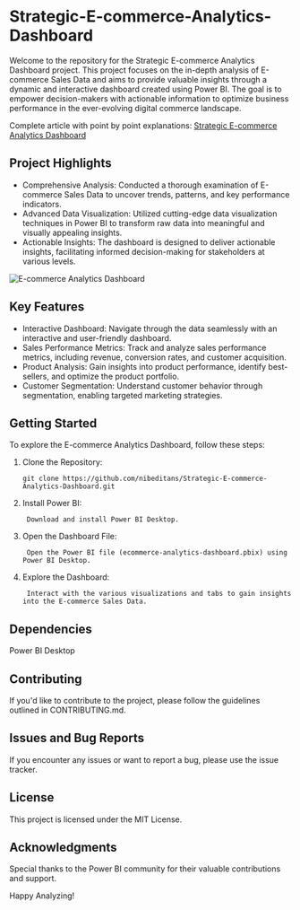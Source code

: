 # Strategic-E-commerce-Analytics-Dashboard
Welcome to the repository for the Strategic E-commerce Analytics Dashboard project. This project focuses on the in-depth analysis of E-commerce Sales Data and aims to provide valuable insights through a dynamic and interactive dashboard created using Power BI. The goal is to empower decision-makers with actionable information to optimize business performance in the ever-evolving digital commerce landscape.

Complete article with point by point explanations: [Strategic E-commerce Analytics Dashboard](https://nsworldinfo.medium.com/strategic-e-commerce-analytics-dashboard-39816c83e791)

## Project Highlights
- Comprehensive Analysis: Conducted a thorough examination of E-commerce Sales Data to uncover trends, patterns, and key performance indicators.
- Advanced Data Visualization: Utilized cutting-edge data visualization techniques in Power BI to transform raw data into meaningful and visually appealing insights.
- Actionable Insights: The dashboard is designed to deliver actionable insights, facilitating informed decision-making for stakeholders at various levels.

![E-commerce Analytics Dashboard](https://github.com/nibeditans/Strategic-E-commerce-Analytics-Dashboard/blob/main/Strategic%20E-commerce%20Analytics%20Dashboard.png?raw=true)

## Key Features
- Interactive Dashboard: Navigate through the data seamlessly with an interactive and user-friendly dashboard.
- Sales Performance Metrics: Track and analyze sales performance metrics, including revenue, conversion rates, and customer acquisition.
- Product Analysis: Gain insights into product performance, identify best-sellers, and optimize the product portfolio.
- Customer Segmentation: Understand customer behavior through segmentation, enabling targeted marketing strategies.

## Getting Started
To explore the E-commerce Analytics Dashboard, follow these steps:

1. Clone the Repository:

       git clone https://github.com/nibeditans/Strategic-E-commerce-Analytics-Dashboard.git

2. Install Power BI:

        Download and install Power BI Desktop.

3. Open the Dashboard File:

        Open the Power BI file (ecommerce-analytics-dashboard.pbix) using Power BI Desktop.

4. Explore the Dashboard:

        Interact with the various visualizations and tabs to gain insights into the E-commerce Sales Data.

## Dependencies
Power BI Desktop

## Contributing
If you'd like to contribute to the project, please follow the guidelines outlined in CONTRIBUTING.md.

## Issues and Bug Reports
If you encounter any issues or want to report a bug, please use the issue tracker.

## License
This project is licensed under the MIT License.

## Acknowledgments
Special thanks to the Power BI community for their valuable contributions and support.

Happy Analyzing!
